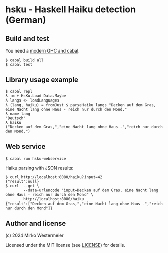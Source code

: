# hsku - Haskell Haiku detection (German)

## Build and test

You need a [modern GHC and cabal][ghcup].

```
$ cabal build all
$ cabal test
```

[ghcup]: https://www.haskell.org/ghcup/

## Library usage example

```
$ cabal repl
λ :m + HsKu.Load Data.Maybe
λ langs <- loadLanguages
λ (lang, haiku) = fromJust $ parseHaiku langs "Decken auf dem Gras, eine Nacht lang ohne Haus - reich nur durch den Mond."
λ name lang
"Deutsch"
λ haiku
("Decken auf dem Gras,","eine Nacht lang ohne Haus -","reich nur durch den Mond.")
```

## Web service

```
$ cabal run hsku-webservice
```
Haiku parsing with JSON results:
```
$ curl http://localhost:8080/haiku?input=42
{"result":null}
$ curl  --get \
        --data-urlencode "input=Decken auf dem Gras, eine Nacht lang ohne Haus - reich nur durch den Mond" \
        http://localhost:8080/haiku
{"result":["Decken auf dem Gras,","eine Nacht lang ohne Haus -","reich nur durch den Mond"]}
```

## Author and license

(c) 2024 Mirko Westermeier

Licensed under the MIT license (see [LICENSE][license]) for details.

[license]: LICENSE
